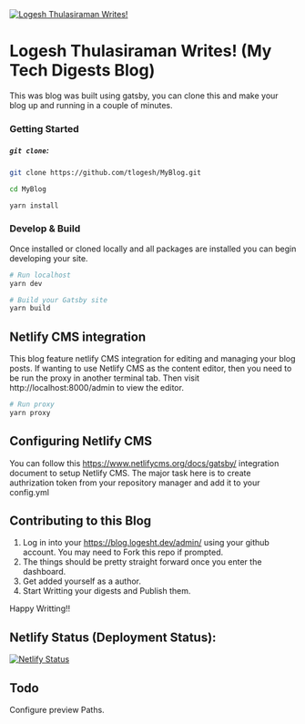 <a href="https://blog.logesht.dev" target="_blank">
<img src="https://logesht.dev/img/blog_image.png" alt="Logesh Thulasiraman Writes!" />
</a>

<br/>

# Logesh Thulasiraman Writes! (My Tech Digests Blog)

This was blog was built using gatsby, you can clone this and make your blog up and running in a couple of minutes.

### Getting Started

##### `git clone`:

```sh
git clone https://github.com/tlogesh/MyBlog.git 

cd MyBlog

yarn install
```

### Develop & Build

Once installed or cloned locally and all packages are installed you can begin developing your site.

```sh
# Run localhost
yarn dev

# Build your Gatsby site
yarn build
```

## Netlify CMS integration
This blog feature netlify CMS integration for editing and managing your blog posts. If wanting to use Netlify CMS as the content editor, then you need to be run the proxy in another terminal tab. Then visit
http://localhost:8000/admin to view the editor.
```sh
# Run proxy
yarn proxy
```

## Configuring Netlify CMS
You can follow this https://www.netlifycms.org/docs/gatsby/ integration document to setup Netlify CMS. The major task here is to create authrization token from your repository manager and add it to your config.yml

## Contributing to this Blog
1) Log in into your https://blog.logesht.dev/admin/ using your github account. You may need to Fork this repo if prompted.
2) The things should be pretty straight forward once you enter the dashboard.
3) Get added yourself as a author.
4) Start Writting your digests and Publish them.

Happy Writting!!

## Netlify Status (Deployment Status):
[![Netlify Status](https://api.netlify.com/api/v1/badges/cdfbc44e-9173-4b18-8e21-4ee680bc089c/deploy-status)](https://app.netlify.com/sites/blog-logesh/deploys)


## Todo
Configure preview Paths.


